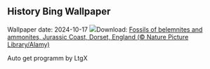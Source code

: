 ## History Bing Wallpaper
Wallpaper date: 2024-10-17
![](https://www.bing.com/th?id=OHR.FossilsDorset_EN-US9782204825_UHD.jpg&w=1000)Download: [Fossils of belemnites and ammonites, Jurassic Coast, Dorset, England (© Nature Picture Library/Alamy)](https://www.bing.com/th?id=OHR.FossilsDorset_EN-US9782204825_UHD.jpg)

Auto get programm by LtgX
